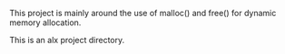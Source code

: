 This project is mainly around the use of malloc() and free() for dynamic memory allocation.

This is an alx project directory.
